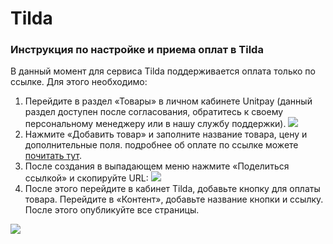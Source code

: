 # Tilda

### Инструкция по настройке и приема оплат в Tilda <a id="instrukciya-po-nastroike-i-priema-oplat-v-tilda"></a>

В данный момент для сервиса Tilda поддерживается оплата только по ссылке. Для этого необходимо:

1. Перейдите в раздел «Товары» в личном кабинете Unitpay \(данный раздел доступен после согласования, обратитесь к своему персональному менеджеру или в нашу службу поддержки\).   ![](https://firebasestorage.googleapis.com/v0/b/gitbook-28427.appspot.com/o/assets%2F-M9Y_k8Gr-WxeECFRelw%2F-MDEgq6H0dMWyPV9yX79%2F-MDF6-J6HYI6r7vhd0ei%2F111186d4ba9c0be612640fbc94179d7c.png?alt=media&token=d59ef9a8-e2f0-45c3-9d94-da0715c90fac) 
2. Нажмите «Добавить товар» и заполните название товара, цену и дополнительные поля. подробнее об оплате по ссылке можете [почитать тут](https://help.unitpay.money/payments/payment-links).
3. После создания в выпадающем меню нажмите «Поделиться ссылкой» и скопируйте URL:  ![](https://firebasestorage.googleapis.com/v0/b/gitbook-28427.appspot.com/o/assets%2F-M9Y_k8Gr-WxeECFRelw%2F-MDEgq6H0dMWyPV9yX79%2F-MDF6pS_5_hdE1V9LN8y%2Fba8cfa356b221da3b9924d60f1e81783.png?alt=media&token=341460a7-32db-4619-af0d-0463df31319a) 
4. После этого перейдите в кабинет Tilda, добавьте кнопку для оплаты товара. Перейдите в «Контент», добавьте название кнопки и ссылку. После этого опубликуйте все страницы.

![](https://gblobscdn.gitbook.com/assets%2F-M9Y_k8Gr-WxeECFRelw%2F-MDEgq6H0dMWyPV9yX79%2F-MDF7_pygyKd9mxtSof6%2F94f0c5f936d8e4aeda894f4083049377.png?alt=media&token=48a49e9d-7c9d-422d-8e33-f553c13d3cfd)


